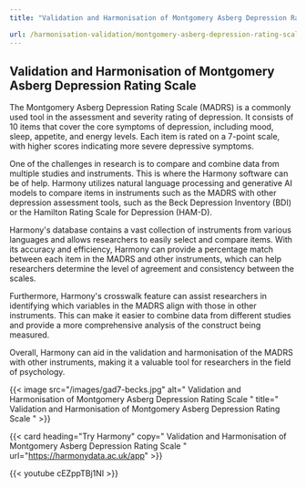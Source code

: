 ```yaml
---
title: "Validation and Harmonisation of Montgomery Asberg Depression Rating Scale"

url: /harmonisation-validation/montgomery-asberg-depression-rating-scale
---
```


## Validation and Harmonisation of Montgomery Asberg Depression Rating Scale

The Montgomery Asberg Depression Rating Scale (MADRS) is a commonly used tool in the assessment and severity rating of depression. It consists of 10 items that cover the core symptoms of depression, including mood, sleep, appetite, and energy levels. Each item is rated on a 7-point scale, with higher scores indicating more severe depressive symptoms. 

One of the challenges in research is to compare and combine data from multiple studies and instruments. This is where the Harmony software can be of help. Harmony utilizes natural language processing and generative AI models to compare items in instruments such as the MADRS with other depression assessment tools, such as the Beck Depression Inventory (BDI) or the Hamilton Rating Scale for Depression (HAM-D). 

Harmony's database contains a vast collection of instruments from various languages and allows researchers to easily select and compare items. With its accuracy and efficiency, Harmony can provide a percentage match between each item in the MADRS and other instruments, which can help researchers determine the level of agreement and consistency between the scales. 

Furthermore, Harmony's crosswalk feature can assist researchers in identifying which variables in the MADRS align with those in other instruments. This can make it easier to combine data from different studies and provide a more comprehensive analysis of the construct being measured. 

Overall, Harmony can aid in the validation and harmonisation of the MADRS with other instruments, making it a valuable tool for researchers in the field of psychology. 


{{< image src="/images/gad7-becks.jpg" alt=" Validation and Harmonisation of Montgomery Asberg Depression Rating Scale " title=" Validation and Harmonisation of Montgomery Asberg Depression Rating Scale " >}}

{{< card heading="Try Harmony" copy=" Validation and Harmonisation of Montgomery Asberg Depression Rating Scale " url="https://harmonydata.ac.uk/app" >}}

{{< youtube cEZppTBj1NI >}}



